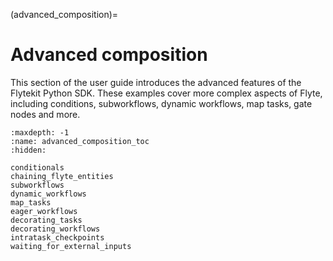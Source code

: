 (advanced_composition)=

# Advanced composition

This section of the user guide introduces the advanced features of the Flytekit Python SDK.
These examples cover more complex aspects of Flyte, including conditions, subworkflows,
dynamic workflows, map tasks, gate nodes and more.

```{toctree}
:maxdepth: -1
:name: advanced_composition_toc
:hidden:

conditionals
chaining_flyte_entities
subworkflows
dynamic_workflows
map_tasks
eager_workflows
decorating_tasks
decorating_workflows
intratask_checkpoints
waiting_for_external_inputs
```

